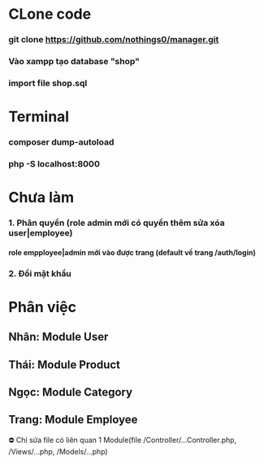 # CLone code

### git clone https://github.com/nothings0/manager.git

### Vào xampp tạo database "shop"

### import file shop.sql

# Terminal

### composer dump-autoload

### php -S localhost:8000

# Chưa làm

### 1. Phân quyền (role admin mới có quyền thêm sửa xóa user|employee)

#### role empployee|admin mới vào được trang (default về trang /auth/login)

### 2. Đổi mật khẩu

# Phân việc

## Nhân: Module User

## Thái: Module Product

## Ngọc: Module Category

## Trang: Module Employee

⛔ Chỉ sửa file có liên quan
1 Module(file /Controller/...Controller.php, /Views/...php, /Models/...php)
